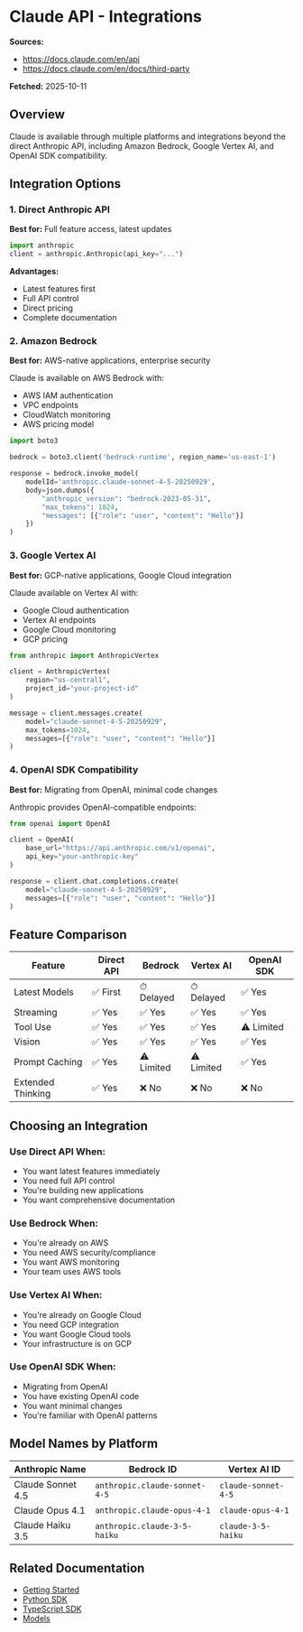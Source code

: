 # Claude API - Integrations

**Sources:**
- https://docs.claude.com/en/api
- https://docs.claude.com/en/docs/third-party

**Fetched:** 2025-10-11

## Overview

Claude is available through multiple platforms and integrations beyond the direct Anthropic API, including Amazon Bedrock, Google Vertex AI, and OpenAI SDK compatibility.

## Integration Options

### 1. Direct Anthropic API

**Best for:** Full feature access, latest updates

```python
import anthropic
client = anthropic.Anthropic(api_key="...")
```

**Advantages:**
- Latest features first
- Full API control
- Direct pricing
- Complete documentation

### 2. Amazon Bedrock

**Best for:** AWS-native applications, enterprise security

Claude is available on AWS Bedrock with:
- AWS IAM authentication
- VPC endpoints
- CloudWatch monitoring
- AWS pricing model

```python
import boto3

bedrock = boto3.client('bedrock-runtime', region_name='us-east-1')

response = bedrock.invoke_model(
    modelId='anthropic.claude-sonnet-4-5-20250929',
    body=json.dumps({
        "anthropic_version": "bedrock-2023-05-31",
        "max_tokens": 1024,
        "messages": [{"role": "user", "content": "Hello"}]
    })
)
```

### 3. Google Vertex AI

**Best for:** GCP-native applications, Google Cloud integration

Claude available on Vertex AI with:
- Google Cloud authentication
- Vertex AI endpoints
- Google Cloud monitoring
- GCP pricing

```python
from anthropic import AnthropicVertex

client = AnthropicVertex(
    region="us-central1",
    project_id="your-project-id"
)

message = client.messages.create(
    model="claude-sonnet-4-5-20250929",
    max_tokens=1024,
    messages=[{"role": "user", "content": "Hello"}]
)
```

### 4. OpenAI SDK Compatibility

**Best for:** Migrating from OpenAI, minimal code changes

Anthropic provides OpenAI-compatible endpoints:

```python
from openai import OpenAI

client = OpenAI(
    base_url="https://api.anthropic.com/v1/openai",
    api_key="your-anthropic-key"
)

response = client.chat.completions.create(
    model="claude-sonnet-4-5-20250929",
    messages=[{"role": "user", "content": "Hello"}]
)
```

## Feature Comparison

| Feature | Direct API | Bedrock | Vertex AI | OpenAI SDK |
|---------|-----------|---------|-----------|------------|
| Latest Models | ✅ First | ⏱ Delayed | ⏱ Delayed | ✅ Yes |
| Streaming | ✅ Yes | ✅ Yes | ✅ Yes | ✅ Yes |
| Tool Use | ✅ Yes | ✅ Yes | ✅ Yes | ⚠️ Limited |
| Vision | ✅ Yes | ✅ Yes | ✅ Yes | ✅ Yes |
| Prompt Caching | ✅ Yes | ⚠️ Limited | ⚠️ Limited | ✅ Yes |
| Extended Thinking | ✅ Yes | ❌ No | ❌ No | ❌ No |

## Choosing an Integration

### Use Direct API When:
- You want latest features immediately
- You need full API control
- You're building new applications
- You want comprehensive documentation

### Use Bedrock When:
- You're already on AWS
- You need AWS security/compliance
- You want AWS monitoring
- Your team uses AWS tools

### Use Vertex AI When:
- You're already on Google Cloud
- You need GCP integration
- You want Google Cloud tools
- Your infrastructure is on GCP

### Use OpenAI SDK When:
- Migrating from OpenAI
- You have existing OpenAI code
- You want minimal changes
- You're familiar with OpenAI patterns

## Model Names by Platform

| Anthropic Name | Bedrock ID | Vertex AI ID |
|----------------|------------|--------------|
| Claude Sonnet 4.5 | `anthropic.claude-sonnet-4-5` | `claude-sonnet-4-5` |
| Claude Opus 4.1 | `anthropic.claude-opus-4-1` | `claude-opus-4-1` |
| Claude Haiku 3.5 | `anthropic.claude-3-5-haiku` | `claude-3-5-haiku` |

## Related Documentation

- [Getting Started](./02-getting-started.md)
- [Python SDK](./04-python-sdk.md)
- [TypeScript SDK](./05-typescript-sdk.md)
- [Models](./10-models.md)
